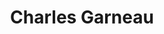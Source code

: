 ---
title: Charles Garneau
collection: members
layout: member.html
image: Charles Garneau.jpg
url: charles-garneau
---